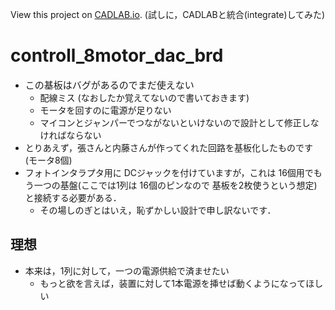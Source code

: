 View this project on [CADLAB.io](https://cadlab.io/project/2098). 
(試しに，CADLABと統合(integrate)してみた)

# controll_8motor_dac_brd

- <span style="font-color:red; font-size: 15px"> この基板はバグがあるのでまだ使えない </span>
  - 配線ミス (なおしたか覚えてないので書いておきます)
  - モータを回すのに電源が足りない
  - マイコンとジャンパーでつながないといけないので設計として修正しなければならない
- とりあえず，張さんと内藤さんが作ってくれた回路を基板化したものです (モータ8個)
- フォトインタラプタ用に DCジャックを付けていますが，これは 16個用でもう一つの基盤(ここでは1列は 16個のピンなので 基板を2枚使うという想定)と接続する必要がある．
  - その場しのぎとはいえ，恥ずかしい設計で申し訳ないです．

## 理想

- 本来は，1列に対して，一つの電源供給で済ませたい
  - もっと欲を言えば，装置に対して1本電源を挿せば動くようになってほしい